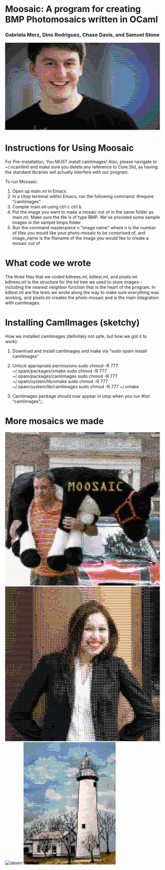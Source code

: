 # Moosaic: A program for creating BMP Photomosaics written in OCaml 
### Gabriela Merz, Dino Rodriguez, Chase Davis, and Samuel Stone 
![rob](mosaics/outoutrob.bmp)

# Instructions for Using Moosaic 
For Pre-Installation, You MUST install camlimages! Also, please navigate to ~/.ocamlinit and make sure you delete any reference to Core.Std, as having the standard libraries will actually interfere with our program.

To run Moosaic: 

1. Open up main.ml in Emacs
2. In a Utop terminal within Emacs, run the following command: #require "camlimages"
3. Compile main.ml using ctrl c ctrl b
4. Put the image you want to make a mosaic out of in the same folder as main.ml. Make sure the file is of type BMP. We've provided some sample images in the sample bmps folder
5. Run the command masterpiece n "image name" where n is the number of tiles you would like your photo-mosaic to be comprised of, and image_name is the filename of the image you would like to create a mosaic out of 


# What code we wrote 

The three files that we coded kdtrees.ml, kdtest.ml, and pixels.ml. kdtrees.ml is the structure for the kd tree we used to store images--including the nearest neighbor function that is the heart of the program. In kdtest.ml are the tests we wrote along the way to make sure everything was working, and pixels.ml creates the photo-mosaic and is the main integration with camlimages. 

# Installing CamlImages (sketchy) 
How we installed camlimages (definitely not safe, but how we got it to work): 

1. Download and install camlimages and make via “sudo opam install camlimages”

2. Unlock appropriate permissions
sudo chmod -R 777 ~/.opam/packages/omake
sudo chmod -R 777 ~/.opam/packages/camlimages
sudo chmod -R 777 ~/.opam/system/lib/omake
sudo chmod -R 777 ~/.opam/system/lib/camlimages
sudo chmod -R 777 ~/.omake

3. Camlimages package should now appear in utop when you run #list “camlimages”;;

# More mosaics we made 
![greg](mosaics/outoutgregmoosaic.bmp)
![allison](mosaics/outoutallison.bmp)
![daven](mosaics/outoutdavdaddyy.bmp)
![lighthouse](mosaics/outoutl.bmp)

